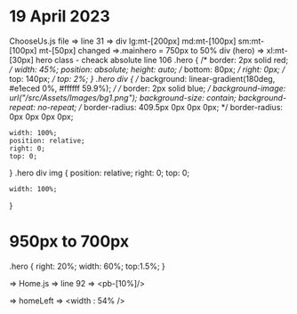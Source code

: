# 19 April 2023


ChooseUs.js file => line 31 =>  div lg:mt-[200px] md:mt-[100px] sm:mt-[100px] mt-[50px]
changed =>.mainhero = 750px to 50% 
div (hero) => xl:mt-[30px]
hero class - cheack absolute line 106
.hero { 
    /* border: 2px solid red; */
    width: 45%;
    position: absolute;
    height: auto;
    /* bottom: 80px; */
    right: 0px;
    /* top: 140px; */
    top: 2%;
}
.hero div {
    /* background: linear-gradient(180deg, #e1eced 0%, #ffffff 59.9%); */
    /* border: 2px solid blue; */
    background-image: url("/src/Assets/Images/bg1.png");
    background-size: contain;
    background-repeat: no-repeat;
    /* border-radius: 409.5px 0px 0px 0px; */
    border-radius: 0px 0px 0px 0px;
    
    width: 100%;
    position: relative;
    right: 0;
    top: 0;
}
.hero div img {
    position: relative;
    right: 0;
    top: 0;
    
    width: 100%;
   
}

# 950px to 700px
.hero {
        right: 20%;
        width: 60%;
        top:1.5%;
       }

       
=> Home.js => line 92 => <pb-[10%]/>  

=> homeLeft => <width : 54% />



